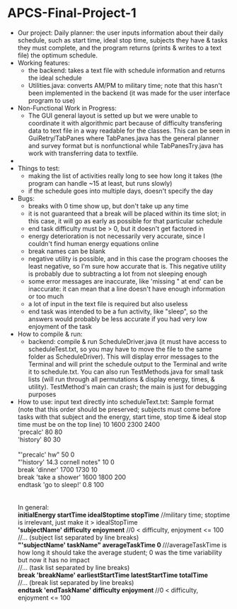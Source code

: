 # APCS-Final-Project-1
<ul> <li>Our project: Daily planner: the user inputs information about their daily schedule, such as start time, ideal stop time,
subjects they have & tasks they must complete, and the program returns (prints & writes to a text file) the optimum schedule. </li>
<li> Working features: <ul><li>the backend: takes a text file with schedule information and returns the ideal schedule </li>
<li>Utilities.java: converts AM/PM to military time; note that this hasn't been implemented in the backend (it was made for the user interface program to use)</ul></li>
<li> Non-Functional Work in Progress: <ul><li>The GUI general layout is setted up but we were unable to coordinate it with algorithmic part because of difficulty transfering data to text file in a way readable for the classes. This can be seen in GuiRetry/TabPanes where TabPanes.java has the general planner and survey format but is nonfunctional while TabPanesTry.java has work with transferring data to textfile.</ul><li>
<li> Things to test: <ul><li>making the list of activities really long to see how long it takes (the program can handle ~15 at least, but runs slowly)</li> <li>if the schedule goes into multiple days, doesn't specify the day</li></ul>
<li> Bugs: <ul><li>breaks with 0 time show up, but don't take up any time</li><li>it is not guaranteed that a break will 
be placed within its time slot; in this case, it will go as early as possible for that particular schedule</li>
<li>end task difficulty must be > 0, but it doesn't get factored in</li><li>energy deterioration is not necessarily
very accurate, since I couldn't find human energy equations online</li><li>break names can be blank</li><li>negative utility 
is possible, and in this case the program chooses the least negative, so I'm sure how accurate that is. This negative utility is probably due to subtracting a lot from not sleeping enough</li><li>some error messages are inaccurate, like 'missing " at end' can be inaccurate: it can mean that a line doesn't have enough information or too much</li><li>a lot of input in the text file is required but also useless</li><li>end task was intended to be a fun activity, like "sleep", so the answers would probably be less accurate if you had very low enjoyment of the task</li>
</ul></li>
<li>How to compile & run: <ul><li>backend: compile & run ScheduleDriver.java (it must have access to scheduleTest.txt, so you may
have to move the file to the same folder as ScheduleDriver). This will display error messages to the Terminal and will print the schedule output to the Terminal and write it to schedule.txt. You can also run TestMethods.java for small task lists (will run through all permutations & display energy, times, & utility). TestMethod's main can crash; the main is just for debugging purposes </li></ul></li>
<li>How to use: input text directly into scheduleText.txt: Sample format (note that this order should be preserved; subjects must come before tasks with that subject and the energy, start time, stop time & ideal stop time must be on the top line)
10 1600 2300 2400<br>
'precalc' 80 80<br>
'history' 80 30<br><br>
"'precalc' hw" 50 0<br>
"'history' 14.3 cornell notes" 10 0<br>
break 'dinner' 1700 1730 10<br>
break 'take a shower' 1600 1800 200<br>
endtask 'go to sleep!' 0.8 100<br>
<br><br>In general:<br>
<b>initialEnergy startTime idealStoptime stopTime</b> //military time; stoptime is irrelevant, just make it > idealStopTime<br>
<b>'subjectName' difficulty enjoyment</b> //0 < difficulty, enjoyment <= 100<br>
//... (subject list separated by line breaks)<br>
<b>"'subjectName' taskName" averageTaskTime 0 </b>///averageTaskTime is how long it should take the average student; 0 was the time variability but now it has no impact<br>//... (task list separated by line breaks) <br>
<b>break 'breakName' earliestStartTime latestStartTime totalTime</b><br>//... (break list separated by line breaks)<br>
<b>endtask 'endTaskName' difficulty enjoyment </b> //0 < difficulty, enjoyment <= 100
<!--<ul><li>the subjects they have</li><li>how difficult each subject is</li><li>the enjoyment of each subject</li>
<li>the tasks they have</li><li>how long it should take the average student to complete that task</li><li>the breaks they have 
(note: these are required for the user to complete, so things like dinner)</li><li>the time interval that break can start within
</li><li>how long the break takes</li>
<li>the end task, like sleeping</li><li>the difficulty of the end task (> 0)</li></ul>-->
</ul>
